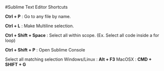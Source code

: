 #Sublime Text Editor Shortcuts

__Ctrl + P__ : Go to any file by name. 
	
__Ctrl + L__ : Make Multiline selection. 

**Ctrl + Shift + Space** : Select all within scope. (Ex. Select all code inside a for loop)
	
**Ctrl + Shift + P** : Open Sublime Console 

Select all matching selection
Windows/Linux : **Alt + F3**
MacOSX : **CMD + SHIFT + G**